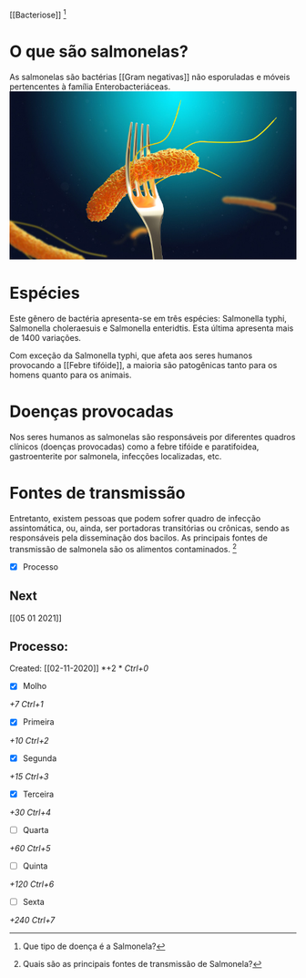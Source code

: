 [[Bacteriose]] [^1]

[^1]:Que tipo de doença é a Salmonela?

# O que são salmonelas?
 
As salmonelas são bactérias [[Gram negativas]] não esporuladas e móveis pertencentes à família Enterobacteriáceas.
 ![](Imagens/Pasted%20image%2020200928181412.png)
# Espécies 
 
Este gênero de bactéria apresenta-se em três espécies: Salmonella typhi, Salmonella choleraesuis e Salmonella enteridtis. Esta última apresenta mais de 1400 variações.
 
Com exceção da Salmonella typhi, que afeta aos seres humanos provocando a [[Febre tifóide]], a maioria são patogênicas tanto para os homens quanto para os animais.
 
# Doenças provocadas 
 
Nos seres humanos as salmonelas são responsáveis por diferentes quadros clínicos (doenças provocadas) como a febre tifóide e paratifoidea, gastroenterite por salmonela, infecções localizadas, etc.
 
# Fontes de transmissão 
 
Entretanto, existem pessoas que podem sofrer quadro de infecção assintomática, ou, ainda, ser portadoras transitórias ou crônicas, sendo as responsáveis pela disseminação dos bacilos. As principais fontes de transmissão de salmonela são os alimentos contaminados. [^2]

[^2]: Quais são as principais fontes de transmissão de Salmonela?

- [x] Processo 

## Next
[[05 01 2021]]
## Processo:
Created: [[02-11-2020]]
*+2 *  *Ctrl+0*
- [x] Molho  

*+7*  *Ctrl+1*

- [x] Primeira 

*+10*  *Ctrl+2*

- [x] Segunda

*+15*  *Ctrl+3*

- [x] Terceira 

*+30*  *Ctrl+4*

- [ ] Quarta 

*+60*  *Ctrl+5*

- [ ] Quinta 

*+120*  *Ctrl+6*

- [ ] Sexta 

*+240*  *Ctrl+7*
